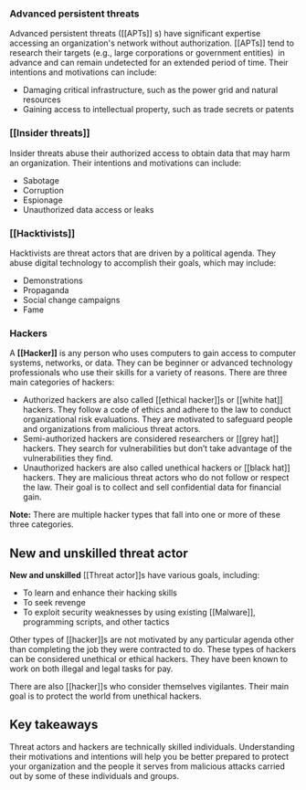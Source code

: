 ### **Advanced persistent threats**
Advanced persistent threats ([[APTs]] s) have significant expertise accessing an organization's network without authorization. [[APTs]] tend to research their targets (e.g., large corporations or government entities)  in advance and can remain undetected for an extended period of time. Their intentions and motivations can include:
- Damaging critical infrastructure, such as the power grid and natural resources
- Gaining access to intellectual property, such as trade secrets or patents
### **[[Insider threats]]**
Insider threats abuse their authorized access to obtain data that may harm an organization. Their intentions and motivations can include: 
- Sabotage
- Corruption
- Espionage
- Unauthorized data access or leaks 
### **[[Hacktivists]]**
Hacktivists are threat actors that are driven by a political agenda. They abuse digital technology to accomplish their goals, which may include: 
- Demonstrations
- Propaganda
- Social change campaigns
- Fame
### Hackers
A **[[Hacker]]** is any person who uses computers to gain access to computer systems, networks, or data. They can be beginner or advanced technology professionals who use their skills for a variety of reasons. There are three main categories of hackers:
- Authorized hackers are also called [[ethical hacker]]s or [[white hat]] hackers. They follow a code of ethics and adhere to the law to conduct organizational risk evaluations. They are motivated to safeguard people and organizations from malicious threat actors.
- Semi-authorized hackers are considered researchers or [[grey hat]] hackers. They search for vulnerabilities but don’t take advantage of the vulnerabilities they find.
- Unauthorized hackers are also called unethical hackers or [[black hat]] hackers. They are malicious threat actors who do not follow or respect the law. Their goal is to collect and sell confidential data for financial gain. 

**Note:** There are multiple hacker types that fall into one or more of these three categories.

## New and unskilled threat actor

**New and unskilled** [[Threat actor]]s have various goals, including: 

- To learn and enhance their hacking skills
- To seek revenge
- To exploit security weaknesses by using existing [[Malware]], programming scripts, and other tactics 

Other types of [[hacker]]s are not motivated by any particular agenda other than completing the job they were contracted to do. These types of hackers can be considered unethical or ethical hackers. They have been known to work on both illegal and legal tasks for pay.

There are also [[hacker]]s who consider themselves vigilantes. Their main goal is to protect the world from unethical hackers.
## Key takeaways

Threat actors and hackers are technically skilled individuals. Understanding their motivations and intentions will help you be better prepared to protect your organization and the people it serves from malicious attacks carried out by some of these individuals and groups. 